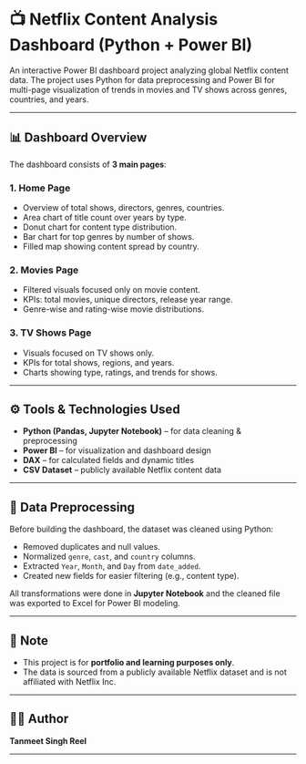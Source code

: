 # 📺 Netflix Content Analysis Dashboard (Python + Power BI)

An interactive Power BI dashboard project analyzing global Netflix content data. The project uses Python for data preprocessing and Power BI for multi-page visualization of trends in movies and TV shows across genres, countries, and years.

---

## 📊 Dashboard Overview

The dashboard consists of **3 main pages**:

### 1. **Home Page**
- Overview of total shows, directors, genres, countries.
- Area chart of title count over years by type.
- Donut chart for content type distribution.
- Bar chart for top genres by number of shows.
- Filled map showing content spread by country.

### 2. **Movies Page**
- Filtered visuals focused only on movie content.
- KPIs: total movies, unique directors, release year range.
- Genre-wise and rating-wise movie distributions.

### 3. **TV Shows Page**
- Visuals focused on TV shows only.
- KPIs for total shows, regions, and years.
- Charts showing type, ratings, and trends for shows.

---

## ⚙️ Tools & Technologies Used

- **Python (Pandas, Jupyter Notebook)** – for data cleaning & preprocessing
- **Power BI** – for visualization and dashboard design
- **DAX** – for calculated fields and dynamic titles
- **CSV Dataset** – publicly available Netflix content data

---

## 🧹 Data Preprocessing

Before building the dashboard, the dataset was cleaned using Python:
- Removed duplicates and null values.
- Normalized `genre`, `cast`, and `country` columns.
- Extracted `Year`, `Month`, and `Day` from `date_added`.
- Created new fields for easier filtering (e.g., content type).

All transformations were done in **Jupyter Notebook** and the cleaned file was exported to Excel for Power BI modeling.

---


## 📌 Note

- This project is for **portfolio and learning purposes only**.
- The data is sourced from a publicly available Netflix dataset and is not affiliated with Netflix Inc.

---

## 👨‍💻 Author

**Tanmeet Singh Reel**  

---
